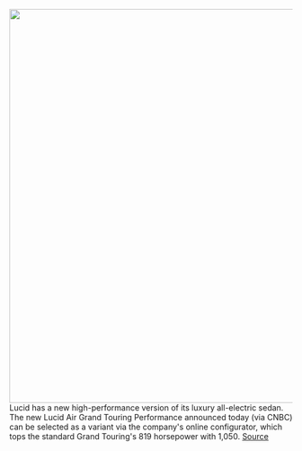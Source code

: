 <img src='https://cdn.vox-cdn.com/thumbor/gQS793EuvhOI4Oj9w0BC27hxTEI=/0x0:1920x1293/1200x800/filters:focal(807x494:1113x800)/cdn.vox-cdn.com/uploads/chorus_image/image/70742374/gt_gray_desert.0.jpg' width='700px' /><br/>
Lucid has a new high-performance version of its luxury all-electric sedan. The new Lucid Air Grand Touring Performance announced today (via CNBC) can be selected as a variant via the company's online configurator, which tops the standard Grand Touring's 819 horsepower with 1,050.
<a href='https://www.theverge.com/2022/4/12/23022720/lucid-air-grand-touring-performance-1050hp'> Source <a/>